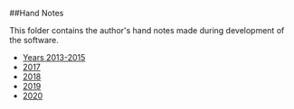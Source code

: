 ##Hand Notes

This folder contains the author's hand notes made during development of the
software.

- [Years 2013-2015](13-15.pdf)
- [2017](2017.pdf)
- [2018](2018.pdf)
- [2019](2019.pdf)
- [2020](2020.pdf)
